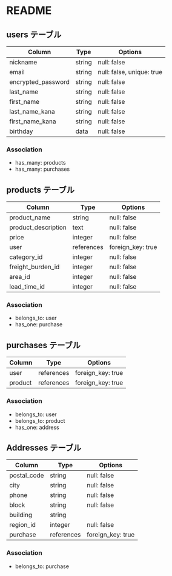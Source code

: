 # README


## users テーブル

| Column             | Type   | Options                   |
| ------------------ | ------ | ------------------------- |
| nickname           | string | null: false               |
| email              | string | null: false, unique: true |
| encrypted_password | string | null: false               |
| last_name          | string | null: false               |
| first_name         | string | null: false               |
| last_name_kana     | string | null: false               |
| first_name_kana    | string | null: false               |
| birthday           | data   | null: false               |

### Association

- has_many: products
- has_many: purchases

## products テーブル

| Column                 | Type       | Options           |
| ---------------------- | ---------- | ----------------- |
| product_name           | string     | null: false       |
| product_description    | text       | null: false       |
| price                  | integer    | null: false       |
| user                   | references | foreign_key: true |
| category_id            | integer    | null: false       |
| freight_burden_id      | integer    | null: false       |
| area_id                | integer    | null: false       |
| lead_time_id           | integer    | null: false       |

### Association

- belongs_to: user
- has_one: purchase


## purchases テーブル

| Column  | Type       | Options           |
| ------- | ---------- | ----------------- |
| user    | references | foreign_key: true |
| product | references | foreign_key: true |

### Association

- belongs_to: user
- belongs_to: product
- has_one: address

## Addresses テーブル

| Column      | Type       | Options           |
| ----------- | ---------- | ----------------- |
| postal_code | string     | null: false       |
| city        | string     | null: false       |
| phone       | string     | null: false       |
| block       | string     | null: false       | 
| building    | string     |                   |
| region_id   | integer    | null: false       |
| purchase    | references | foreign_key: true |
### Association

- belongs_to: purchase












